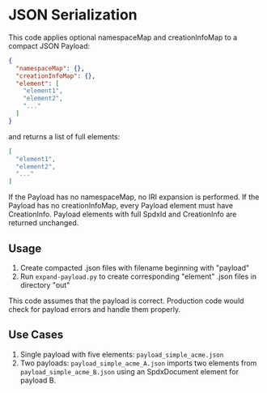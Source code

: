 # JSON Serialization

This code applies optional namespaceMap and creationInfoMap to a compact JSON Payload:
```json
{
  "namespaceMap": {},
  "creationInfoMap": {},
  "element": [
    "element1",
    "element2",
    "..."
  ]
}
```
and returns a list of full elements:
```json
[
  "element1",
  "element2",
  "..."
]
```
If the Payload has no namespaceMap, no IRI expansion is performed.
If the Payload has no creationInfoMap, every Payload element must have CreationInfo.
Payload elements with full SpdxId and CreationInfo are returned unchanged.

## Usage
1. Create compacted .json files with filename beginning with "payload"
2. Run `expand-payload.py` to create corresponding "element" .json files in directory "out"

This code assumes that the payload is correct. Production code would check for payload errors and handle them properly.

## Use Cases
1. Single payload with five elements: `payload_simple_acme.json`
2. Two payloads: `payload_simple_acme_A.json` imports two elements from `payload_simple_acme_B.json`
using an SpdxDocument element for payload B.